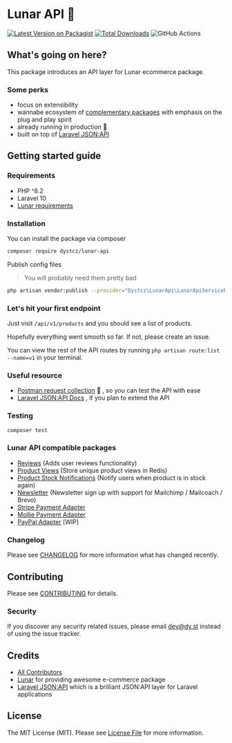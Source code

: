 # Lunar API 🪬

[![Latest Version on Packagist](https://img.shields.io/packagist/v/dystcz/lunar-api.svg?style=flat-square)](https://packagist.org/packages/dystcz/lunar-api)
[![Total Downloads](https://img.shields.io/packagist/dt/dystcz/lunar-api.svg?style=flat-square)](https://packagist.org/packages/dystcz/lunar-api)
![GitHub Actions](https://github.com/dystcz/lunar-api/actions/workflows/tests.yaml/badge.svg)

## What's going on here?

This package introduces an API layer for Lunar ecommerce package.

### Some perks

- focus on extensibility
- wannabe ecosystem of [complementary packages](#lunar-api-compatible-packages) with emphasis on the plug and play spirit 
- already running in production 🤫
- built on top of [Laravel JSON:API](https://github.com/laravel-json-api/laravel)

## Getting started guide

### Requirements

- PHP ^8.2
- Laravel 10
- [Lunar requirements](https://docs.lunarphp.io/core/installation.html#server-requirements)

### Installation

You can install the package via composer

```bash
composer require dystcz/lunar-api
```

Publish config files

> You will probably need them pretty bad

```bash
php artisan vendor:publish --provider="Dystcz\LunarApi\LunarApiServiceProvider" --tag="lunar-api"
```

### Let's hit your first endpoint

Just visit `/api/v1/products` and you should see a list of products.

Hopefully everything went smooth so far. If not, please create an issue.

You can view the rest of the API routes by running `php artisan route:list --name=v1` in your terminal.

### Useful resource

- [Postman request collection](postman_collection.json) 🚧
, so you can test the API with ease
- [Laravel JSON:API Docs](https://laraveljsonapi.io/docs/3.0/)
, if you plan to extend the API

### Testing

```bash
composer test
```

### Lunar API compatible packages

- [Reviews](https://github.com/dystcz/lunar-api-reviews) (Adds user reviews functionality)
- [Product Views](https://github.com/dystcz/lunar-api-product-views)
 (Store unique product views in Redis)
- [Product Stock Notifications](https://github.com/dystcz/lunar-api-product-notifications)
 (Notify users when product is in stock again)
- [Newsletter](https://github.com/dystcz/lunar-api-newsletter)
 (Newsletter sign up with support for Mailchimp / Mailcoach / Brevo)
- [Stripe Payment Adapter](https://github.com/dystcz/lunar-api-stripe-adapter)
- [Mollie Payment Adapter](https://github.com/pixelpillow/lunar-api-mollie-adapter)
- [PayPal Adapter](https://github.com/dystcz/lunar-api-paypal-adapter) [WIP]

### Changelog

Please see [CHANGELOG](CHANGELOG.md) for more information what has changed recently.

## Contributing

Please see [CONTRIBUTING](CONTRIBUTING.md) for details.

### Security

If you discover any security related issues, please email dev@dy.st instead of using the issue tracker.

## Credits

- [All Contributors](../../contributors)
- [Lunar](https://github.com/lunarphp/lunar) for providing awesome e-commerce package
- [Laravel JSON:API](https://github.com/laravel-json-api/laravel)
 which is a brilliant JSON:API layer for Laravel applications

## License

The MIT License (MIT). Please see [License File](LICENSE.md) for more information.
